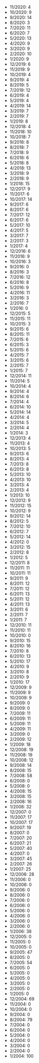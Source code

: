 *  11/2020: 4
*  10/2020: 9
*  9/2020: 14
*  8/2020: 3
*  7/2020: 11
*  6/2020: 7
*  5/2020: 13
*  4/2020: 9
*  3/2020: 9
*  2/2020: 10
*  1/2020: 9
*  12/2019: 6
*  11/2019: 9
*  10/2019: 4
*  9/2019: 4
*  8/2019: 5
*  7/2019: 12
*  6/2019: 4
*  5/2019: 4
*  4/2019: 14
*  3/2019: 7
*  2/2019: 7
*  1/2019: 8
*  12/2018: 4
*  11/2018: 10
*  10/2018: 7
*  9/2018: 8
*  8/2018: 7
*  7/2018: 9
*  6/2018: 6
*  5/2018: 8
*  4/2018: 13
*  3/2018: 9
*  2/2018: 9
*  1/2018: 15
*  12/2017: 9
*  11/2017: 6
*  10/2017: 14
*  9/2017: 6
*  8/2017: 6
*  7/2017: 12
*  6/2017: 6
*  5/2017: 10
*  4/2017: 5
*  3/2017: 7
*  2/2017: 3
*  1/2017: 4
*  12/2016: 6
*  11/2016: 9
*  10/2016: 3
*  9/2016: 0
*  8/2016: 3
*  7/2016: 12
*  6/2016: 8
*  5/2016: 9
*  4/2016: 11
*  3/2016: 3
*  2/2016: 7
*  1/2016: 0
*  12/2015: 5
*  11/2015: 11
*  10/2015: 3
*  9/2015: 6
*  8/2015: 11
*  7/2015: 6
*  6/2015: 3
*  5/2015: 6
*  4/2015: 7
*  3/2015: 6
*  2/2015: 7
*  1/2015: 7
*  12/2014: 11
*  11/2014: 5
*  10/2014: 4
*  9/2014: 4
*  8/2014: 6
*  7/2014: 4
*  6/2014: 10
*  5/2014: 14
*  4/2014: 4
*  3/2014: 5
*  2/2014: 4
*  1/2014: 3
*  12/2013: 4
*  11/2013: 4
*  10/2013: 5
*  9/2013: 6
*  8/2013: 4
*  7/2013: 8
*  6/2013: 8
*  5/2013: 10
*  4/2013: 10
*  3/2013: 4
*  2/2013: 4
*  1/2013: 10
*  12/2012: 9
*  11/2012: 15
*  10/2012: 9
*  9/2012: 14
*  8/2012: 5
*  7/2012: 10
*  6/2012: 7
*  5/2012: 14
*  4/2012: 0
*  3/2012: 15
*  2/2012: 8
*  1/2012: 5
*  12/2011: 8
*  11/2011: 11
*  10/2011: 11
*  9/2011: 9
*  8/2011: 12
*  7/2011: 12
*  6/2011: 13
*  5/2011: 12
*  4/2011: 13
*  3/2011: 6
*  2/2011: 7
*  1/2011: 7
*  12/2010: 11
*  11/2010: 11
*  10/2010: 0
*  9/2010: 15
*  8/2010: 16
*  7/2010: 8
*  6/2010: 13
*  5/2010: 17
*  4/2010: 9
*  3/2010: 8
*  2/2010: 9
*  1/2010: 17
*  12/2009: 9
*  11/2009: 9
*  10/2009: 9
*  9/2009: 0
*  8/2009: 0
*  7/2009: 11
*  6/2009: 11
*  5/2009: 11
*  4/2009: 11
*  3/2009: 0
*  2/2009: 12
*  1/2009: 18
*  12/2008: 19
*  11/2008: 19
*  10/2008: 12
*  9/2008: 14
*  8/2008: 15
*  7/2008: 58
*  6/2008: 0
*  5/2008: 0
*  4/2008: 15
*  3/2008: 15
*  2/2008: 16
*  1/2008: 32
*  12/2007: 0
*  11/2007: 17
*  10/2007: 17
*  9/2007: 19
*  8/2007: 0
*  7/2007: 20
*  6/2007: 21
*  5/2007: 40
*  4/2007: 0
*  3/2007: 45
*  2/2007: 26
*  1/2007: 25
*  12/2006: 28
*  11/2006: 0
*  10/2006: 0
*  9/2006: 0
*  8/2006: 0
*  7/2006: 0
*  6/2006: 0
*  5/2006: 0
*  4/2006: 0
*  3/2006: 0
*  2/2006: 0
*  1/2006: 38
*  12/2005: 0
*  11/2005: 0
*  10/2005: 0
*  9/2005: 47
*  8/2005: 0
*  7/2005: 54
*  6/2005: 0
*  5/2005: 0
*  4/2005: 0
*  3/2005: 0
*  2/2005: 0
*  1/2005: 0
*  12/2004: 69
*  11/2004: 0
*  10/2004: 0
*  9/2004: 0
*  8/2004: 79
*  7/2004: 0
*  6/2004: 0
*  5/2004: 0
*  4/2004: 0
*  3/2004: 0
*  2/2004: 0
*  1/2004: 100